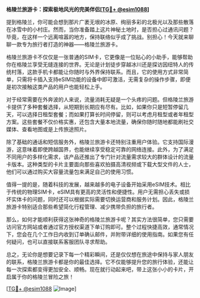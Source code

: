 **格陵兰旅游卡：探索极地风光的完美伴侣[[TG💪+ @esim1088](https://t.me/s/esim1088)]**

提到格陵兰，你可能会想到那片广袤无垠的冰原、绚丽多彩的北极光以及那些散落在冰雪中的小村庄。然而，当你准备踏上这片神秘土地时，是否担心过通讯问题？毕竟，在这样一个远离喧嚣的地方，保持联络似乎成了挑战。别担心！今天就来聊聊一款专为旅行者打造的神器——格陵兰旅游卡。

格陵兰旅游卡不仅仅是一张普通的SIM卡，它更像是一位贴心的小助手，能够帮助你在格陵兰享受无缝连接的世界。无论是计划徒步穿越冰川还是探访因纽特人的传统村落，这款手机卡都能让你随时与外界保持联系。而且，它的使用方式非常简单，只需将卡插入支持eSIM功能的设备中即可激活，无需复杂的操作步骤，即便是初次接触这类产品的用户也能轻松上手。

对于经常需要在外奔波的人来说，流量消耗无疑是一个头疼的问题。但格陵兰旅游卡提供了多种套餐选择，从短期到长期应有尽有。比如，如果你只是短暂停留几天，可以选择日租型套餐；而如果打算长时间停留，则可以考虑月租型或者年租型方案。这些套餐不仅价格实惠，还包含大量本地流量，确保你随时随地都能刷社交媒体、查看地图或是上传旅途照片。

除了基础的通话和短信服务外，格陵兰旅游卡还特别注重用户体验。它支持国际漫游，这意味着即使跨越国界，也能继续享受稳定可靠的网络连接。此外，为了满足不同用户的多样化需求，该产品还推出了专门针对流量需求较大的群体设计的流量卡版本。这种类型的卡片主要面向那些喜欢拍摄高清视频或下载大型文件的人士，他们可以通过购买大容量流量包来满足自己的使用习惯。

值得一提的是，随着科技的发展，越来越多的电子设备开始采用eSIM技术。相比于传统的物理SIM卡，eSIM具有更高的灵活性和便捷性。用户无需担心丢失或损坏实体卡的问题，同时还可以根据实际需要切换运营商和服务计划。因此，格陵兰旅游卡特别适合那些希望简化行程管理、减少携带负担的旅行者。

那么，如何才能顺利获得这张神奇的格陵兰旅游卡呢？其实方法很简单，您只需要访问官方网站或者通过官方授权渠道下单订购即可。整个过程快捷高效，通常情况下，您会在几个工作日内收到订单确认邮件，并附带详细的使用指南。如果您有任何疑问，也可以直接联系客服团队寻求帮助。

总之，无论你是想要记录下每一个精彩瞬间，还是仅仅想在旅途中保持与家人朋友的联系，格陵兰旅游卡都是你的最佳选择。它不仅能够提升您的旅行体验，还能让每一次探索都变得更加安全、顺畅。现在就行动起来吧，带上这张小小的卡片，开启属于你的格陵兰冒险之旅！

[[TG💪+ @esim1088](https://t.me/s/esim1088) ![Image](https://i.postimg.cc/4NQfJmqS/Snipaste-2025-05-13-00-14-12.png)]